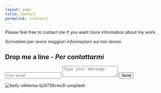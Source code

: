 ```yaml
---
layout: page
title: Contact
permalink: /contact/
---
```


Please feel free to contact me if you want more information about my work.

_Scrivetemi per avere maggiori informazioni sul mio lavoro._

<div id="contact">
        <h2>Drop me a line - <i>Per contattarmi</i></h2>
        <div id="contact-form">
                <form action="https://formspree.io/f/xgeryypd" method="POST">
                <input type="hidden" name="_subject" value="Contact request from personal website" />
                <input type="email" name="_replyto" placeholder="Your email" required>
                <textarea name="message" placeholder="Type your message" required></textarea>
                <button type="submit">Send</button>
            </form>
        </div>
    </div>
    
 
 ![kelly-sikkema-bj3l739cwc8-unsplash](https://user-images.githubusercontent.com/57620839/94664646-6d682f00-030b-11eb-894f-56618c6e798c.jpg)
